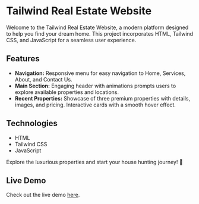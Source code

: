 # Tailwind Real Estate Website

Welcome to the Tailwind Real Estate Website, a modern platform designed to help you find your dream home. This project incorporates HTML, Tailwind CSS, and JavaScript for a seamless user experience.

## Features

- **Navigation:** Responsive menu for easy navigation to Home, Services, About, and Contact Us.
- **Main Section:** Engaging header with animations prompts users to explore available properties and locations.
- **Recent Properties:** Showcase of three premium properties with details, images, and pricing. Interactive cards with a smooth hover effect.

## Technologies

- HTML
- Tailwind CSS
- JavaScript

Explore the luxurious properties and start your house hunting journey! 🏡

## Live Demo

Check out the live demo [here](https://alshehriali0.github.io/Tailwind-RealEstate-Website/).
